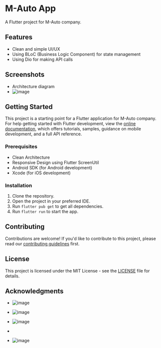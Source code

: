# M-Auto App
A Flutter project for M-Auto company.

## Features

* Clean and simple UI/UX
* Using BLoC (Business Logic Component) for state management
* Using Dio for making API calls

## Screenshots

* Architecture diagram
* ![image](https://github.com/user-attachments/assets/00daaaea-17ba-4d81-9e8c-6e2c69cdc79f)


## Getting Started

This project is a starting point for a Flutter application for M-Auto company.
For help getting started with Flutter development, view the
[online documentation](https://docs.flutter.dev/), which offers tutorials,
samples, guidance on mobile development, and a full API reference.

### Prerequisites

* Clean Architecture
* Responsive Design using Flutter ScreenUtil
* Android SDK (for Android development)
* Xcode (for iOS development)

### Installation

1. Clone the repository.
2. Open the project in your preferred IDE.
3. Run `flutter pub get` to get all dependencies.
4. Run `flutter run` to start the app.

## Contributing

Contributions are welcome! If you'd like to contribute to this project, please read our [contributing guidelines](CONTRIBUTING.md) first.

## License

This project is licensed under the MIT License - see the [LICENSE](LICENSE) file for details.

## Acknowledgments

* ![image](https://github.com/user-attachments/assets/8e88933c-5783-44d9-b1d5-c1b2f006636b)

* ![image](https://github.com/user-attachments/assets/ea3af101-d1f6-4f69-a262-2b7454e64da0)

* ![image](https://github.com/user-attachments/assets/7350b48e-86d6-4102-8ecc-1e6b22b1824f)
* 
* ![image](https://github.com/user-attachments/assets/38f683b5-c5d1-4132-99b6-d281861b47f6)


